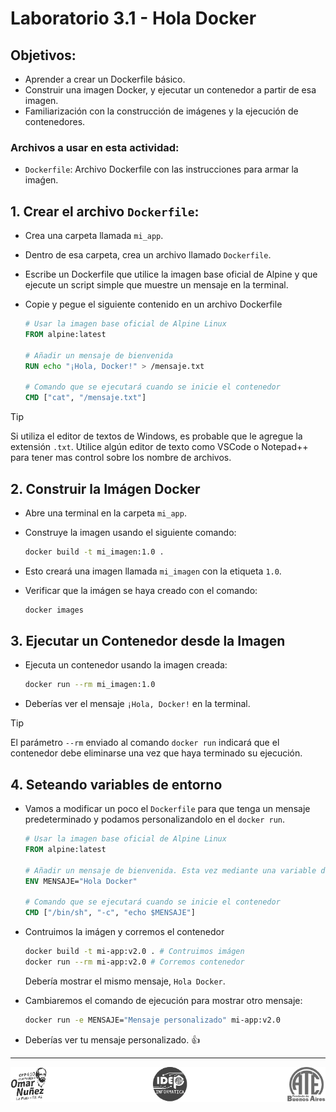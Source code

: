 # Laboratorio 3.1 - Hola Docker

## Objetivos:
- Aprender a crear un Dockerfile básico.
- Construir una imagen Docker, y ejecutar un contenedor a partir de esa imagen.
- Familiarización con la construcción de imágenes y la ejecución de contenedores.

### Archivos a usar en esta actividad:

- `Dockerfile`: Archivo Dockerfile con las instrucciones para armar la imaǵen.

## 1. Crear el archivo `Dockerfile`:

- Crea una carpeta llamada `mi_app`.
- Dentro de esa carpeta, crea un archivo llamado `Dockerfile`.
- Escribe un Dockerfile que utilice la imagen base oficial de Alpine y que ejecute un script simple que muestre un mensaje en la terminal.
- Copie y pegue el siguiente contenido en un archivo Dockerfile

  ```Dockerfile
  # Usar la imagen base oficial de Alpine Linux
  FROM alpine:latest

  # Añadir un mensaje de bienvenida
  RUN echo "¡Hola, Docker!" > /mensaje.txt

  # Comando que se ejecutará cuando se inicie el contenedor
  CMD ["cat", "/mensaje.txt"]
  ```


> [!TIP]  
> Si utiliza el editor de textos de Windows, es probable que le agregue la extensión `.txt`. Utilice algún editor de texto como VSCode o Notepad++ para tener mas control sobre los nombre de archivos.

## 2. Construir la Imágen Docker

- Abre una terminal en la carpeta `mi_app`.
- Construye la imagen usando el siguiente comando:

  ```bash
  docker build -t mi_imagen:1.0 .
  ```
- Esto creará una imagen llamada `mi_imagen` con la etiqueta `1.0`.
- Verificar que la imágen se haya creado con el comando:

  ```bash
  docker images 
  ```


## 3. Ejecutar un Contenedor desde la Imagen

- Ejecuta un contenedor usando la imagen creada:

  ```bash
  docker run --rm mi_imagen:1.0
  ```
- Deberías ver el mensaje `¡Hola, Docker!` en la terminal.


> [!TIP]  
> El parámetro `--rm` enviado al comando `docker run` indicará que el contenedor debe eliminarse una vez que haya terminado su ejecución.

## 4. Seteando variables de entorno

- Vamos a modificar un poco el `Dockerfile` para que tenga un mensaje predeterminado y podamos personalizandolo en el `docker run`.

  ```dockerfile
  # Usar la imagen base oficial de Alpine Linux
  FROM alpine:latest

  # Añadir un mensaje de bienvenida. Esta vez mediante una variable de entorno.
  ENV MENSAJE="Hola Docker"

  # Comando que se ejecutará cuando se inicie el contenedor
  CMD ["/bin/sh", "-c", "echo $MENSAJE"]
  ```

- Contruimos la imágen y corremos el contenedor

  ```bash
  docker build -t mi-app:v2.0 . # Contruimos imágen
  docker run --rm mi-app:v2.0 # Corremos contenedor
  ```
  Debería mostrar el mismo mensaje, `Hola Docker`.

- Cambiaremos el comando de ejecución para mostrar otro mensaje:

  ```bash
  docker run -e MENSAJE="Mensaje personalizado" mi-app:v2.0
  ```

- Deberías ver tu mensaje personalizado. 👍



---------------

<p align="center">
  <a href="https://centro410laplata.edu.ar/">
    <img src="../../../img/logos.footer.gray.webp">
  </a>
</p>
